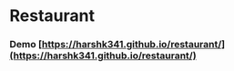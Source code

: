 # Restaurant

### Demo [https://harshk341.github.io/restaurant/](https://harshk341.github.io/restaurant/)
